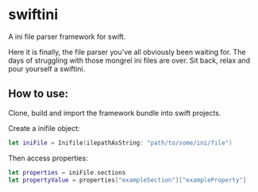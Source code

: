 # swiftini
A ini file parser framework for swift.

Here it is finally, the file parser you've all obviously been waiting for. The days of struggling with those mongrel ini files are over. Sit back, relax and pour yourself a swiftini.

## How to use:
Clone, build and import the framework bundle into swift projects.

Create a inifile object:
```swift
let iniFile = Inifile(ilepathAsString: "path/to/some/ini/file")
```

Then access properties:
```swift
let properties = iniFile.sections
let propertyValue = properties["exampleSection"]["exampleProperty"]
```
